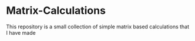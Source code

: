 # Matrix-Calculations
This repository is a small collection of simple matrix based calculations that I have made
